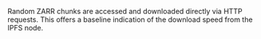 Random ZARR chunks are accessed and downloaded directly via HTTP requests. This offers a baseline indication of the download speed from the IPFS node.
